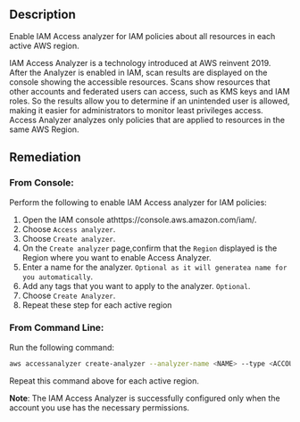 ## Description

Enable IAM Access analyzer for IAM policies about all resources in each active AWS region.

IAM Access Analyzer is a technology introduced at AWS reinvent 2019. After the Analyzer is enabled in IAM, scan results are displayed on the console showing the accessible resources. Scans show resources that other accounts and federated users can access, such as KMS keys and IAM roles. So the results allow you to determine if an unintended user is allowed, making it easier for administrators to monitor least privileges access. Access Analyzer analyzes only policies that are applied to resources in the same AWS Region.

## Remediation

### From Console:

Perform the following to enable IAM Access analyzer for IAM policies:

1. Open the IAM console athttps://console.aws.amazon.com/iam/.
2. Choose `Access analyzer`.
3. Choose `Create analyzer`.
4. On the `Create analyzer` page,confirm that the `Region` displayed is the Region where you want to enable Access Analyzer.
5. Enter a name for the analyzer. `Optional as it will generatea name for you automatically`.
6. Add any tags that you want to apply to the analyzer. `Optional`.
7. Choose `Create Analyzer`.
8. Repeat these step for each active region

### From Command Line:

Run the following command:

```bash
aws accessanalyzer create-analyzer --analyzer-name <NAME> --type <ACCOUNT|ORGANIZATION>
```
Repeat this command above for each active region.

**Note**: The IAM Access Analyzer is successfully configured only when the account you use has the necessary permissions.
